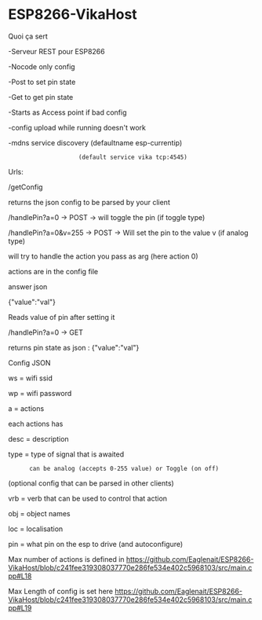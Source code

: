 # ESP8266-VikaHost

Quoi ça sert

-Serveur REST pour ESP8266

-Nocode only config

-Post to set pin state

-Get to get pin state

-Starts as Access point if bad config

-config upload while running doesn't work

-mdns service discovery (defaultname esp-currentip)

                        (default service vika tcp:4545)

Urls:

/getConfig 

  returns the json config to be parsed by your client
  
/handlePin?a=0 -> POST  -> will toggle the pin (if toggle type)

/handlePin?a=0&v=255 -> POST -> Will set the pin to the value v (if analog type) 

  will try to handle the action you pass as arg (here action 0)
  
   actions are in the config file

answer json

  {"value":"val"}

  Reads value of pin after setting it
  

/handlePin?a=0 -> GET

  returns pin state as json : {"value":"val"}
  

Config JSON

ws = wifi ssid

wp = wifi password

a = actions

each actions has

  desc = description
  
  type = type of signal that is awaited
  
          can be analog (accepts 0-255 value) or Toggle (on off)
        
  (optional config that can be parsed in other clients)
  
  vrb = verb that can be used to control that action
  
  obj = object names
  
  loc = localisation
  
  pin = what pin on the esp to drive (and autoconfigure)
  
Max number of actions is defined in 
https://github.com/Eaglenait/ESP8266-VikaHost/blob/c241fee319308037770e286fe534e402c5968103/src/main.cpp#L18
  
Max Length of config is set here
https://github.com/Eaglenait/ESP8266-VikaHost/blob/c241fee319308037770e286fe534e402c5968103/src/main.cpp#L19

